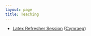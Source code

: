 ```yaml
---
layout: page
title: Teaching
---
```



+ [Latex Refresher Session](/teaching/latex-refresher.html) ([Cymraeg](/teaching/latex-refresher-cy.html))

